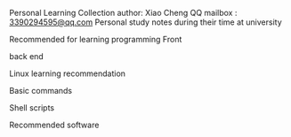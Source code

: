 Personal Learning Collection
author: Xiao Cheng
QQ mailbox : 3390294595@qq.com
Personal study notes during their time at university

Recommended for learning programming
Front

back end


Linux learning recommendation

Basic commands

Shell scripts

Recommended software
